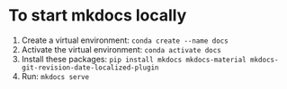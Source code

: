 # To start mkdocs locally

1. Create a virtual environment: ```conda create --name docs```
1. Activate the virtual environment: ```conda activate docs```
1. Install these packages: ```pip install mkdocs mkdocs-material mkdocs-git-revision-date-localized-plugin```
1. Run: ```mkdocs serve```
